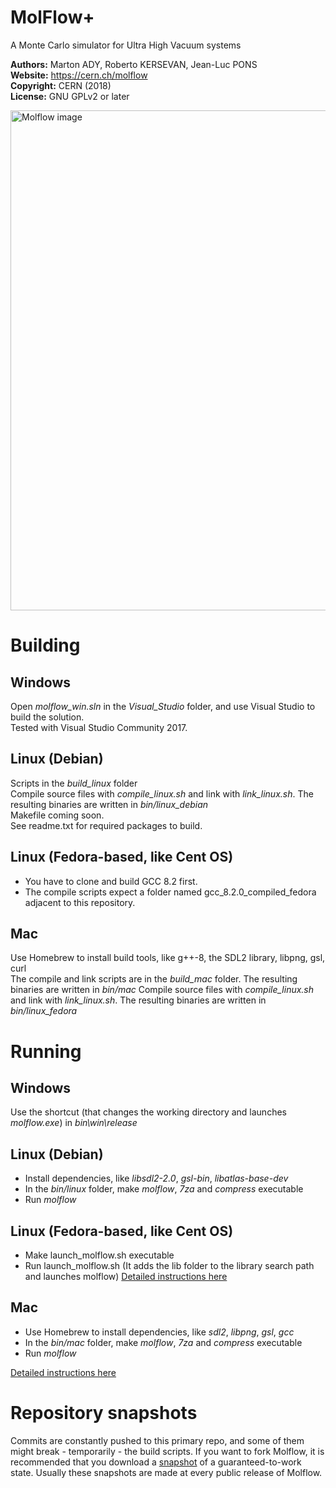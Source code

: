 # MolFlow+
A Monte Carlo simulator for Ultra High Vacuum systems

**Authors:** Marton ADY, Roberto KERSEVAN, Jean-Luc PONS  
**Website:** https://cern.ch/molflow  
**Copyright:** CERN (2018)  
**License:** GNU GPLv2 or later

<img src="https://molflow.web.cern.ch/sites/molflow.web.cern.ch/files/pictures/2018-10-09%2016_14_20-PowerPoint%20Slide%20Show%20%20-%20%20Presentation1.png" alt="Molflow image" width="800"/>

# Building
## Windows
Open *molflow_win.sln* in the *Visual_Studio* folder, and use Visual Studio to build the solution.  
Tested with Visual Studio Community 2017.
## Linux (Debian)
Scripts in the *build_linux* folder  
Compile source files with *compile_linux.sh* and link with *link_linux.sh*. The resulting binaries are written in *bin/linux_debian*  
Makefile coming soon.  
See readme.txt  for required packages to build.  
## Linux (Fedora-based, like Cent OS)
* You have to clone and build GCC 8.2 first.
* The compile scripts expect a folder named gcc_8.2.0_compiled_fedora adjacent to this repository.

## Mac
Use Homebrew to install build tools, like g++-8, the SDL2 library, libpng, gsl, curl  
The compile and link scripts are in the *build_mac* folder.  The resulting binaries are written in *bin/mac* 
Compile source files with *compile_linux.sh* and link with *link_linux.sh*. The resulting binaries are written in *bin/linux_fedora* 
 
# Running
## Windows
Use the shortcut (that changes the working directory and launches *molflow.exe*) in *bin\win\release*
## Linux (Debian)
* Install dependencies, like *libsdl2-2.0*, *gsl-bin*, *libatlas-base-dev*  
* In the *bin/linux* folder, make *molflow*, *7za* and *compress* executable
* Run *molflow*  
## Linux (Fedora-based, like Cent OS)
* Make launch_molflow.sh executable
* Run launch_molflow.sh (It adds the lib folder to the library search path and launches molflow)
[Detailed instructions here](https://molflow.web.cern.ch/node/296)
## Mac
* Use Homebrew to install dependencies, like *sdl2*, *libpng*, *gsl*, *gcc*  
* In the *bin/mac* folder, make *molflow*, *7za* and *compress* executable
* Run *molflow*  

[Detailed instructions here](https://molflow.web.cern.ch/node/294)

# Repository snapshots
Commits are constantly pushed to this primary repo, and some of them might break - temporarily - the build scripts. If you want to fork Molflow, it is recommended that you download a [snapshot](https://molflow.web.cern.ch/content/developers) of a guaranteed-to-work state. Usually these snapshots are made at every public release of Molflow.
